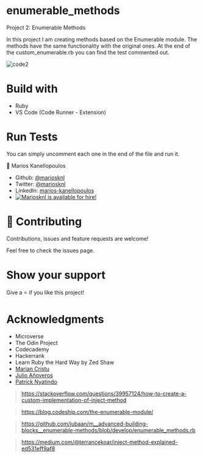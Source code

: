 # enumerable_methods
Project 2: Enumerable Methods

In this project I am creating methods based on the Enumerable module. The methods have the same functionality with the original ones. At the end of the custom_enumerable.rb you can find the test commented out. 

![code2](https://user-images.githubusercontent.com/50610396/76835322-83167b00-6837-11ea-87c9-b976f6a92649.png)




# Build with

- Ruby
- VS Code (Code Runner - Extension)

# Run Tests

You can simply uncomment each one in the end of the file and run it.

👤 Marios Kanellopoulos
- Github: [@mariosknl](https://github.com/mariosknl)
- Twitter: [@mariosknl](https://twitter.com/MariosKnl)
- Linkedln: [marios-kanellopoulos](https://www.linkedin.com/in/marios-kanellopoulos-a99332181/)
- [![Mariosknl is available for hire!](http://hireable.me/mariosknl)](http://hireable.me/p/mariosknl)

# 🤝 Contributing
Contributions, issues and feature requests are welcome!

Feel free to check the issues page.

# Show your support
Give a ⭐️ if you like this project!

# Acknowledgments
- Microverse
- The Odin Project
- Codecademy
- Hackerrank
- Learn Ruby the Hard Way by Zed Shaw
- [Marian Cristu](https://github.com/mariancristu)
- [Julio Añoveros](@AnoverosJulio)
- [Patrick Nyatindo](https://twitter.com/nyatindopatrick)


>https://stackoverflow.com/questions/39957124/how-to-create-a-custom-implementation-of-inject-method


>https://blog.codeship.com/the-enumerable-module/


>https://github.com/jubaan/m__advanced-building-blocks__enumerable-methods/blob/develop/enumerable_methods.rb

>https://medium.com/@terrancekoar/inject-method-explained-ed531eff9af8


